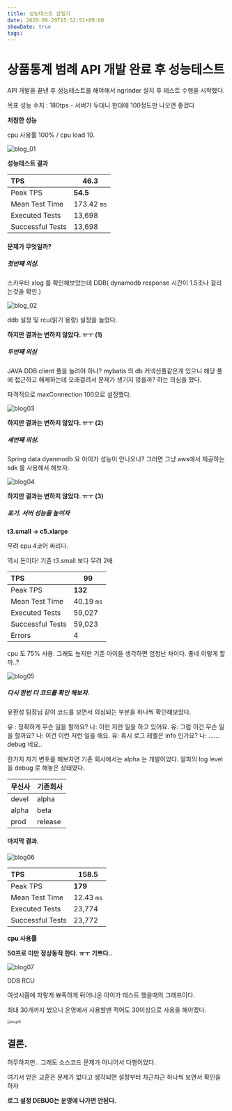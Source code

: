 ```yaml
---
title: 성능테스트 삽질기
date: 2020-09-29T15:52:51+09:00
showDate: true
tags:
---
```


# 상품통계 범례 API 개발 완료 후 성능테스트 

API 개발을 끝낸 후 성능테스트를 해야해서 ngrinder 설치 후 테스트 수행을 시작했다. 

목표 성능 수치 : 180tps - 서버가 두대니 한대에 100정도만 나오면 좋겠다

**처참한 성능**

cpu 사용률 100% / cpu load 10.

![blog_01](blog_01.png)

**성능테스트 결과**

| TPS              | **46.3**     |
| :--------------- | ------------ |
| Peak TPS         | **54.5**     |
| Mean Test Time   | 173.42  `ms` |
| Executed Tests   | 13,698       |
| Successful Tests | 13,698       |

#### **문제가 무엇일까?**

##### **첫번째 의심.**

스카우터 xlog 를 확인해보았는데 DDB( dynamodb response 시간이 1.5초나 걸리는것을 확인.)



![blog_02](blog_02.png)



ddb 설정 및 rcu(읽기 용량) 설정을 늘렸다.

**하지만 결과는 변하지 않았다. ㅠㅜ (1)**

##### **두번째 의심**

JAVA DDB client 풀을 늘려야 하나? mybatis 의 db 커넥션풀같은게 있으니 해당 풀에 접근하고 해제하는데 오래걸려서 문제가 생기지 않을까? 하는 의심을 했다.



파격적으로 maxConnection 100으로 설정했다.

![blog03](blog03.png)

**하지만 결과는 변하지 않았다. ㅠㅜ (2)**

##### **세번째 의심.** 

Spring data dyanmodb 요 아이가 성능이 안나오나? 그러면 그냥 aws에서 제공하는 sdk 를 사용해서 해보자.

![blog04](blog04.png)

**하지만 결과는 변하지 않았다. ㅠㅜ (3)**

##### **포기. 서버 성능을 높이자**

**t3.small → c5.xlarge**

무려 cpu 4코어 짜리다. 

역시 돈이다! 기존 t3.small 보다 무려 2배 



| TPS              | **99**      |
| :--------------- | ----------- |
| Peak TPS         | **132**     |
| Mean Test Time   | 40.19  `ms` |
| Executed Tests   | 59,027      |
| Successful Tests | 59,023      |
| Errors           | 4           |



cpu 도 75% 사용. 그래도 높지만 기존 아이들 생각하면 엄청난 차이다. 좋네 이렇게 할까..? 

![blog05](blog05.png)



##### **다시 한번 더 코드를 확인 해보자.** 

유환성 팀장님 같이 코드를 보면서 의심되는 부분을 하나씩 확인해보았다. 

유 : 정확하게 무슨 일을 할까요? 나: 이런 저런 일을 하고 있어요. 유: 그럼 이건 무슨 일을 할까요? 나: 이건 이런 저런 일을 해요. 유: 혹시 로그 레벨은 info 인가요? 나: ...... debug 네요..



한가지 자기 변호를 해보자면 기존 회사에서는 alpha 는 개발이었다. 알파의 log level 을 debug 로 해놓은 상태였다.

| 무신사 | 기존회사 |
| :----- | :------- |
| devel  | alpha    |
| alpha  | beta     |
| prod   | release  |



#### 마지막 결과. 



![blog06](blog06.png)



| TPS              | **158.5**   |
| :--------------- | ----------- |
| Peak TPS         | **179**     |
| Mean Test Time   | 12.43  `ms` |
| Executed Tests   | 23,774      |
| Successful Tests | 23,772      |



**cpu 사용률**

**50프로 미만 정상동작 한다. ㅠㅜ 기쁘다..**



![blog07](blog07.png)

DDB RCU



여섯시쯤에 파랗게 뾰족하게 뒤어나온 아이가 테스트 했을때의 그래프이다. 

최대 30개까지 썼으니 운영에서 사용할땐 적어도 30이상으로 사용을 해야겠다.

<img src="blog08.png" alt="blog08" style="zoom:50%;" />

## 결론. 

허무하지만.. 그래도 소스코드 문제가 아니어서 다행이었다.

여기서 얻은 교훈은 문제가 없다고 생각되면 설정부터 차근차근 하나씩 보면서 확인을 하자

**로그 설정 DEBUG는 운영에 나가면 안된다.** 